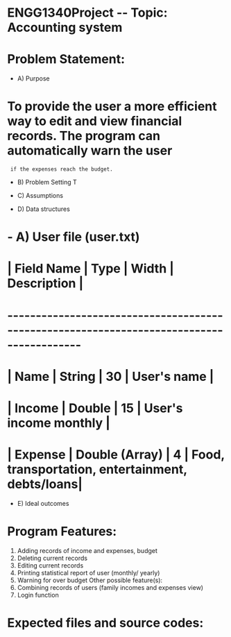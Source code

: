 # ENGG1340Project -- Topic: Accounting system

# Problem Statement:
  - A) Purpose
#     To provide the user a more efficient way to edit and view financial records. The program can automatically warn the user
     if the expenses reach the budget. 
     
  - B) Problem Setting
     T
     
  - C) Assumptions
  
  
  - D) Data structures
#       - A) User file (user.txt)
#        | Field Name | Type           | Width | Description                                     |
#        -----------------------------------------------------------------------------------------
#        | Name       | String         |  30   | User's name                                     |
#        | Income     | Double         |  15   | User's income monthly                           |
#        | Expense    | Double (Array) |  4    | Food, transportation, entertainment, debts/loans|
     
  - E) Ideal outcomes
     
# Program Features:
  1) Adding records of income and expenses, budget
  2) Deleting current records
  3) Editing current records
  4) Printing statistical report of user (monthly/ yearly)
  5) Warning for over budget
  Other possible feature(s):
  6) Combining records of users (family incomes and expenses view)
  7) Login function

# Expected files and source codes:
